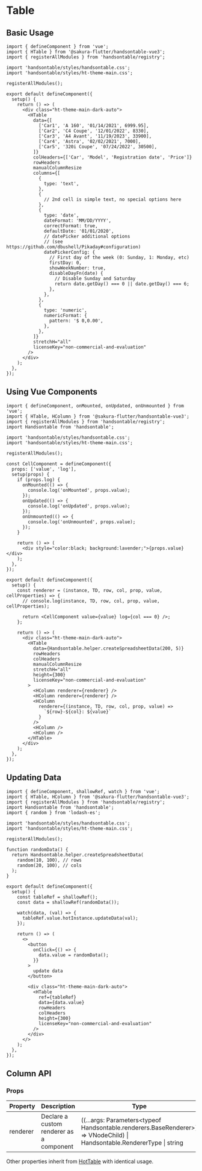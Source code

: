 # Table

## Basic Usage

```tsx
import { defineComponent } from 'vue';
import { HTable } from '@sakura-flutter/handsontable-vue3';
import { registerAllModules } from 'handsontable/registry';

import 'handsontable/styles/handsontable.css';
import 'handsontable/styles/ht-theme-main.css';

registerAllModules();

export default defineComponent({
  setup() {
    return () => (
      <div class="ht-theme-main-dark-auto">
        <HTable
          data={[
            ['Car1', 'A 160', '01/14/2021', 6999.95],
            ['Car2', 'C4 Coupe', '12/01/2022', 8330],
            ['Car3', 'A4 Avant', '11/19/2023', 33900],
            ['Car4', 'Astra', '02/02/2021', 7000],
            ['Car5', '320i Coupe', '07/24/2022', 30500],
          ]}
          colHeaders={['Car', 'Model', 'Registration date', 'Price']}
          rowHeaders
          manualColumnResize
          columns={[
            {
              type: 'text',
            },
            {
              // 2nd cell is simple text, no special options here
            },
            {
              type: 'date',
              dateFormat: 'MM/DD/YYYY',
              correctFormat: true,
              defaultDate: '01/01/2020',
              // datePicker additional options
              // (see https://github.com/dbushell/Pikaday#configuration)
              datePickerConfig: {
                // First day of the week (0: Sunday, 1: Monday, etc)
                firstDay: 0,
                showWeekNumber: true,
                disableDayFn(date) {
                  // Disable Sunday and Saturday
                  return date.getDay() === 0 || date.getDay() === 6;
                },
              },
            },
            {
              type: 'numeric',
              numericFormat: {
                pattern: '$ 0,0.00',
              },
            },
          ]}
          stretchH="all"
          licenseKey="non-commercial-and-evaluation"
        />
      </div>
    );
  },
});
```

## Using Vue Components

```tsx
import { defineComponent, onMounted, onUpdated, onUnmounted } from 'vue';
import { HTable, HColumn } from '@sakura-flutter/handsontable-vue3';
import { registerAllModules } from 'handsontable/registry';
import Handsontable from 'handsontable';

import 'handsontable/styles/handsontable.css';
import 'handsontable/styles/ht-theme-main.css';

registerAllModules();

const CellComponent = defineComponent({
  props: ['value', 'log'],
  setup(props) {
    if (props.log) {
      onMounted(() => {
        console.log('onMounted', props.value);
      });
      onUpdated(() => {
        console.log('onUpdated', props.value);
      });
      onUnmounted(() => {
        console.log('onUnmounted', props.value);
      });
    }

    return () => (
      <div style="color:black; background:lavender;">{props.value}</div>
    );
  },
});

export default defineComponent({
  setup() {
    const renderer = (instance, TD, row, col, prop, value, cellProperties) => {
      // console.log(instance, TD, row, col, prop, value, cellProperties);

      return <CellComponent value={value} log={col === 0} />;
    };

    return () => (
      <div class="ht-theme-main-dark-auto">
        <HTable
          data={Handsontable.helper.createSpreadsheetData(200, 5)}
          rowHeaders
          colHeaders
          manualColumnResize
          stretchH="all"
          height={300}
          licenseKey="non-commercial-and-evaluation"
        >
          <HColumn renderer={renderer} />
          <HColumn renderer={renderer} />
          <HColumn
            renderer={(instance, TD, row, col, prop, value) =>
              `${row}-${col}: ${value}`
            }
          />
          <HColumn />
          <HColumn />
        </HTable>
      </div>
    );
  },
});
```

## Updating Data

```tsx
import { defineComponent, shallowRef, watch } from 'vue';
import { HTable, HColumn } from '@sakura-flutter/handsontable-vue3';
import { registerAllModules } from 'handsontable/registry';
import Handsontable from 'handsontable';
import { random } from 'lodash-es';

import 'handsontable/styles/handsontable.css';
import 'handsontable/styles/ht-theme-main.css';

registerAllModules();

function randomData() {
  return Handsontable.helper.createSpreadsheetData(
    random(10, 100), // rows
    random(20, 100), // cols
  );
}

export default defineComponent({
  setup() {
    const tableRef = shallowRef();
    const data = shallowRef(randomData());

    watch(data, (val) => {
      tableRef.value.hotInstance.updateData(val);
    });

    return () => (
      <>
        <button
          onClick={() => {
            data.value = randomData();
          }}
        >
          update data
        </button>

        <div class="ht-theme-main-dark-auto">
          <HTable
            ref={tableRef}
            data={data.value}
            rowHeaders
            colHeaders
            height={300}
            licenseKey="non-commercial-and-evaluation"
          />
        </div>
      </>
    );
  },
});
```

## Column API

### Props

<!-- <API id="HTable" type="props"></API> -->

| Property | Description                              | Type                                                                                                                       | Default |
| -------- | ---------------------------------------- | -------------------------------------------------------------------------------------------------------------------------- | ------- |
| renderer | Declare a custom renderer as a component | ((...args: Parameters\<typeof Handsontable.renderers.BaseRenderer\>) => VNodeChild) \| Handsontable.RendererType \| string | -       |

Other properties inherit from [HotTable](https://handsontable.com/docs/javascript-data-grid/vue3-basic-example/) with identical usage.
